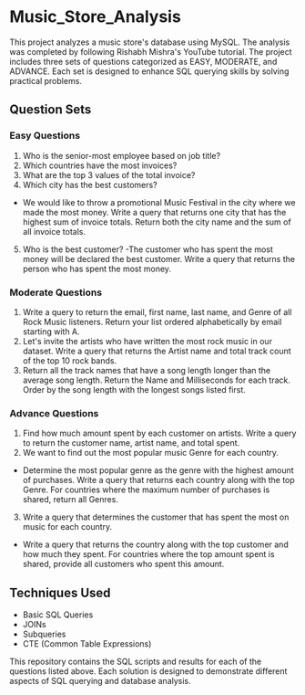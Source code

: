 # Music_Store_Analysis
This project analyzes a music store's database using MySQL. The analysis was completed by following Rishabh Mishra's YouTube tutorial. The project includes three sets of questions categorized as EASY, MODERATE, and ADVANCE. Each set is designed to enhance SQL querying skills by solving practical problems.

## Question Sets
### Easy Questions
1. Who is the senior-most employee based on job title?
2. Which countries have the most invoices?
3. What are the top 3 values of the total invoice?
4. Which city has the best customers?
  - We would like to throw a promotional Music Festival in the city where we made the most money. Write a query that returns one city that has the highest sum of invoice totals. Return both the city name and the sum of all invoice totals.
5. Who is the best customer?
  -The customer who has spent the most money will be declared the best customer. Write a query that returns the person who has spent the most money.

### Moderate Questions
1. Write a query to return the email, first name, last name, and Genre of all Rock Music listeners. Return your list ordered alphabetically by email starting with A.
2. Let's invite the artists who have written the most rock music in our dataset. Write a query that returns the Artist name and total track count of the top 10 rock bands.
3. Return all the track names that have a song length longer than the average song length. Return the Name and Milliseconds for each track. Order by the song length with the longest songs listed first.

### Advance Questions
1. Find how much amount spent by each customer on artists. Write a query to return the customer name, artist name, and total spent.
2. We want to find out the most popular music Genre for each country.
  - Determine the most popular genre as the genre with the highest amount of purchases. Write a query that returns each country along with the top Genre. For countries where the maximum number of purchases is shared, return all Genres.
3. Write a query that determines the customer that has spent the most on music for each country.
  - Write a query that returns the country along with the top customer and how much they spent. For countries where the top amount spent is shared, provide all customers who spent this amount.
    
## Techniques Used
- Basic SQL Queries
- JOINs
- Subqueries
- CTE (Common Table Expressions)

This repository contains the SQL scripts and results for each of the questions listed above. Each solution is designed to demonstrate different aspects of SQL querying and database analysis.
